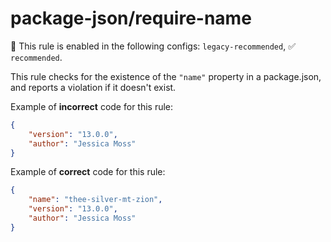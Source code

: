 # package-json/require-name

💼 This rule is enabled in the following configs: `legacy-recommended`, ✅ `recommended`.

<!-- end auto-generated rule header -->

This rule checks for the existence of the `"name"` property in a package.json, and reports a violation if it doesn't exist.

Example of **incorrect** code for this rule:

```json
{
	"version": "13.0.0",
	"author": "Jessica Moss"
}
```

Example of **correct** code for this rule:

```json
{
	"name": "thee-silver-mt-zion",
	"version": "13.0.0",
	"author": "Jessica Moss"
}
```
